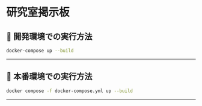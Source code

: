 # 研究室掲示板

## 🧪 開発環境での実行方法
```bash
docker-compose up --build
```

---

## 🚀 本番環境での実行方法

```bash
docker compose -f docker-compose.yml up --build
```
---
